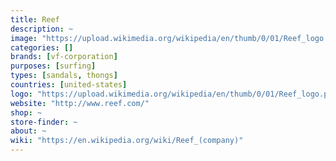 ```yaml
---
title: Reef
description: ~
image: "https://upload.wikimedia.org/wikipedia/en/thumb/0/01/Reef_logo.png/220px-Reef_logo.png"
categories: []
brands: [vf-corporation]
purposes: [surfing]
types: [sandals, thongs]
countries: [united-states]
logo: "https://upload.wikimedia.org/wikipedia/en/thumb/0/01/Reef_logo.png/220px-Reef_logo.png"
website: "http://www.reef.com/"
shop: ~
store-finder: ~
about: ~
wiki: "https://en.wikipedia.org/wiki/Reef_(company)"
---
```

